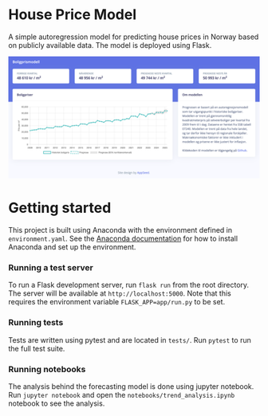 # House Price Model
A simple autoregression model for predicting house prices in Norway based on publicly available data. The model is deployed using Flask.

![Site screenshot](app/static/assets/img/site.png)

# Getting started
This project is built using Anaconda with the environment defined in `environment.yaml`. See the [Anaconda documentation](https://docs.anaconda.com/free/anaconda/install/index.html) for how to install Anaconda and set up the environment.

### Running a test server
To run a Flask development server, run `flask run` from the root directory. The server will be available at `http://localhost:5000`. Note that this requires the environment variable `FLASK_APP=app/run.py` to be set.

### Running tests
Tests are written using pytest and are located in `tests/`. Run `pytest` to run the full test suite.

### Running notebooks
The analysis behind the forecasting model is done using jupyter notebook. Run `jupyter notebook` and open the `notebooks/trend_analysis.ipynb` notebook to see the analysis.
